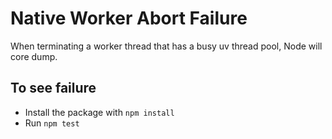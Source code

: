 # Native Worker Abort Failure
When terminating a worker thread that has a busy uv thread pool, Node will core dump.

## To see failure
- Install the package with `npm install`
- Run `npm test`
